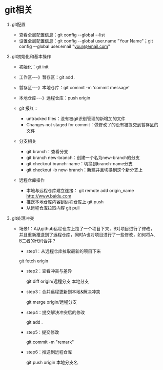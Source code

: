 # git相关

1. git配置
   - 查看全局配置信息：git config --global --list
   - 设置全局配置信息：git config --global user.name "Your Name"；git config --global user.email "your@email.com"

2. git初始化和基本操作

   - 初始化：git init

   - 工作区---》暂存区：git add .

   - 暂存区---》本地仓库：git commit -m 'commit message'

   - 本地仓库---》远程仓库：push origin 

   - git 报红：

     - untracked files：没有被git识别管理的新增加的文件 
     - Changes not staged for commit：做修改了的没有被提交到暂存区的文件

   - 分支相关

     - git branch：查看分支
     - git branch new-branch：创建一个名为new-branch的分支 
     - git checkout branch-name：切换到branch-name分支
     - git checkout -b new-branch：新建并且切换到这个新分支上

   - 远程仓库操作 

     - 本地与远程仓库建立连接： git remote add origin_name  http://www.baidu.com
     - 推送本地仓库内容到远程仓库上 git push
     - 从远程仓库拉取内容 git pull

3. git处理冲突

   - 场景1：A从github远程仓库上拉了一个项目下来，B对项目进行了修改，并且重新推送到了远程仓库，同时A也对项目进行了一些修改，如何将A、B二者的代码合并？ 

     -  step1：从远程仓库拉取最新的项目下来

       git fetch origin

     - step2：查看冲突与差异

       git diff origin/远程分支 本地分支

     - step3：合并远程更新到本地&解决冲突

       git merge origin/远程分支

     - step4：提交解决冲突后的修改

       git add .

     - step5：提交修改

       git commit -m "remark"

     - step6：推送到远程仓库 

       git push origin 本地分支名 